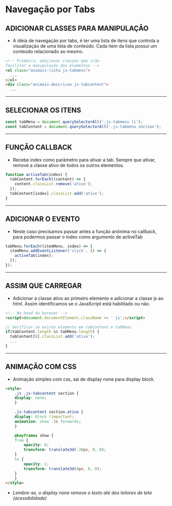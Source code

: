 # Navegação por Tabs

## ADICIONAR CLASSES PARA MANIPULAÇÃO

* A ideia de navegação por tabs, é ter uma lista de itens que controla a visualização de uma lista de conteúdo. Cada item da lista possui um conteúdo relacionado ao mesmo.

~~~html
<!-- Primeiro, adicionar classes que irão
facilitar a manipulação dos elementos -->
<ul class="animais-lista js-tabmenu">
  ...
</ul>
<div class="animais-descricao js-tabcontent">
  ...
~~~

___

## SELECIONAR OS ITENS

~~~javascript
const tabMenu = document.querySelectorAll('.js-tabmenu li');
const tabContent = document.querySelectorAll('.js-tabmenu section');
~~~

___

## FUNÇÃO CALLBACK

* Recebe index como parâmetro para ativar a tab. Sempre que ativar, remove a classe ativo de todos os outros elementos.

~~~javascript
function activeTab(index) {
  tabContent.forEach((content) => {
    content.classList.remove('ativo');
  });
  tabContent[index].classList.add('ativo');
}
~~~

___

## ADICIONAR O EVENTO

* Neste caso precisamos passar antes a função anônima no callback, para podermos passar o index como argumento de activeTab

~~~javascript
tabMenu.forEach((itemMenu, index) => {
  itemMenu.addEventListener('click', () => {
    activeTab(index);
  });
});
~~~

___

## ASSIM QUE CARREGAR

* Adicionar a classe ativo ao primeiro elemento e adicionar a classe js ao html. Assim identificamos se o JavaScript está habilitado ou não.

~~~html
<!-- No head do borwser -->
<script>document.documentElement.className += ' js';</script>
~~~

~~~javascript
// Verificar se existe elemento em tabContent e tabMenu
if(tabContent.length && tabMenu.length) {
  tabContent[0].classList.add('ativo');
  ...
}
~~~

___

## ANIMAÇÃO COM CSS

* Animação simples com css, sai de display none para display block.

~~~html
<style>
    .js .js-tabcontent section {
    display: none;
    }

    .js-tabcontent section.ativo {
    display: block !important;
    animation: show .5s forwards;
    }

    @keyframes show {
    from {
        opacity: 0;
        transform: translate3d(-30px, 0, 0);
    }
    to {
        opacity: 1;
        transform: translate3d(0px, 0, 0);
    }
    }
</style>
~~~

* *Lembre-se, o display none remove o texto até dos leitores de tela (acessibilidade)*
